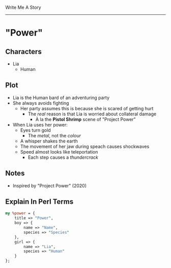 Write Me A Story
****************

"Power"
=======

Characters
----------
- Lia
	- Human

Plot
----
- Lia is the Human bard of an adventuring party
- She always avoids fighting
	- Her party assumes this is because she is scared of getting hurt
		- The _real_ reason is that Lia is worried about collateral damage
			- À la the __Pistol Shrimp__ scene of "Project Power"
- When Lia uses her power:
	- Eyes turn gold
		- The _metal_, not the _colour_
	- A whisper shakes the earth
	- The movement of her jaw during speach causes shockwaves
	- Speed almost looks like teleportation
		- Each step causes a _thundercrack_

Notes
-----
- Inspired by "Project Power" (2020)

Explain In Perl Terms
---------------------
<!--Because I find Perl hashes the most readable at a glance-->
```pl
my %power = {
	title => "Power",
	boy => {
		name => "Name",
		species => "Species"
	},
	girl => {
		name => "Lia",
		species => "Human"
	}
};
```